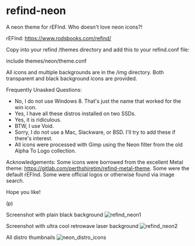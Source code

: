 # refind-neon

A neon theme for rEFInd. Who doesn't love neon icons?!

rEFInd: https://www.rodsbooks.com/refind/

Copy into your refind /themes directory and add this to your refind.conf file:

include themes/neon/theme.conf

All icons and multiple backgrounds are in the /img directory.  Both transparent and black background icons are provided.

Frequently Unasked Questions:
* No, I do not use Windows 8. That's just the name that worked for the win icon.
* Yes, I have all these distros installed on two SSDs.
* Yes, it is ridiculous.
* BTW, I use Void.
* Sorry, I do not use a Mac, Slackware, or BSD. I'll try to add these if there's interest.
* All icons were processed with Gimp using the Neon filter from the old Alpha To Logo collection.

Acknowledgements:
Some icons were borrowed from the excellent Metal theme: https://gitlab.com/perthshiretim/refind-metal-theme.
Some were the default rEFInd.
Some were official logos or otherwise found via image search.

Hope you like!

(p)

Screenshot with plain black background
![refind_neon1](https://user-images.githubusercontent.com/73159111/116166726-78bde600-a6b3-11eb-857d-370910697192.jpg)

Screenshot with ultra cool retrowave laser background
![refind_neon2](https://user-images.githubusercontent.com/73159111/116166734-7d829a00-a6b3-11eb-8e7a-21e7b2c0ab9a.jpg)

All distro thumbnails
![neon_distro_icons](https://user-images.githubusercontent.com/73159111/116166738-7fe4f400-a6b3-11eb-8823-a0aaa12ebc49.png)
